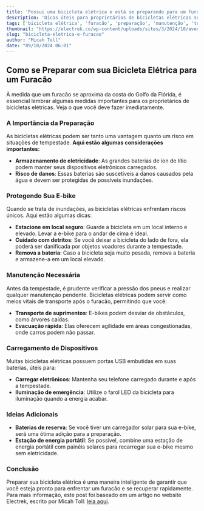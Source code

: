 ```yaml
---
title: 'Possui uma bicicleta elétrica e está se preparando para um furacão? Faça isso imediatamente'
description: 'Dicas úteis para proprietários de bicicletas elétricas se prepararem para a chegada de um furacão, garantindo a segurança do equipamento e uso eficiente após a tempestade.'
tags: ['bicicleta elétrica', 'furacão', 'preparação', 'manutenção', 'transporte']
thumbnail: "https://electrek.co/wp-content/uploads/sites/3/2024/10/aventon-abound-electric-bike-header.jpg?quality=82&strip=all&w=1600"
slug: "bicicleta-eletrica-e-furacao"
author: "Micah Toll"
date: "09/10/2024 06:01"
---
```


## Como se Preparar com sua Bicicleta Elétrica para um Furacão

À medida que um furacão se aproxima da costa do Golfo da Flórida, é essencial lembrar algumas medidas importantes para os proprietários de bicicletas elétricas. Veja o que você deve fazer imediatamente.

### A Importância da Preparação
As bicicletas elétricas podem ser tanto uma vantagem quanto um risco em situações de tempestade. **Aqui estão algumas considerações importantes:**

- **Armazenamento de eletricidade**: As grandes baterias de íon de lítio podem manter seus dispositivos eletrônicos carregados.
- **Risco de danos**: Essas baterias são suscetíveis a danos causados pela água e devem ser protegidas de possíveis inundações.

### Protegendo Sua E-bike
Quando se trata de inundações, as bicicletas elétricas enfrentam riscos únicos. Aqui estão algumas dicas:

- **Estacione em local seguro**: Guarde a bicicleta em um local interno e elevado. Levar a e-bike para o andar de cima é ideal.
- **Cuidado com detritos**: Se você deixar a bicicleta do lado de fora, ela poderá ser danificada por objetos voadores durante a tempestade.
- **Remova a bateria**: Caso a bicicleta seja muito pesada, remova a bateria e armazene-a em um local elevado.

### Manutenção Necessária
Antes da tempestade, é prudente verificar a pressão dos pneus e realizar qualquer manutenção pendente. Bicicletas elétricas podem servir como meios vitais de transporte após o furacão, permitindo que você:

- **Transporte de suprimentos**: E-bikes podem desviar de obstáculos, como árvores caídas.
- **Evacuação rápida**: Elas oferecem agilidade em áreas congestionadas, onde carros podem não passar.

### Carregamento de Dispositivos
Muitas bicicletas elétricas possuem portas USB embutidas em suas baterias, úteis para:
- **Carregar eletrônicos**: Mantenha seu telefone carregado durante e após a tempestade.
- **Iluminação de emergência**: Utilize o farol LED da bicicleta para iluminação quando a energia acabar.

### Ideias Adicionais
- **Baterias de reserva**: Se você tiver um carregador solar para sua e-bike, será uma ótima adição para a preparação.
- **Estação de energia portátil**: Se possível, combine uma estação de energia portátil com painéis solares para recarregar sua e-bike mesmo sem eletricidade.

### Conclusão
Preparar sua bicicleta elétrica é uma maneira inteligente de garantir que você esteja pronto para enfrentar um furacão e se recuperar rapidamente. Para mais informação, este post foi baseado em um artigo no website Electrek, escrito por Micah Toll: [leia aqui](https://electrek.co/2024/10/08/own-an-electric-bike-and-prepping-for-a-hurricane-do-this-right-away/).